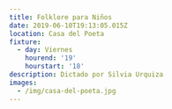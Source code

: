 ```yaml
---
title: Folklore para Niños
date: 2019-06-10T19:13:05.015Z
location: Casa del Poeta
fixture:
  - day: Viernes
    hourend: '19'
    hourstart: '18'
description: Dictado por Silvia Urquiza
images:
  - /img/casa-del-poeta.jpg
---
```


